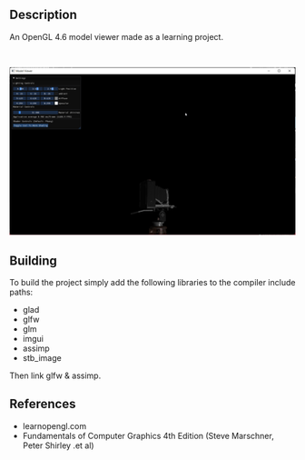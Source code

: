 ## Description
An OpenGL 4.6 model viewer made as a learning project.

<br />

![](https://github.com/upeng5/Modern_OpenGL_Viewer/blob/master/example.gif)

## Building
To build the project simply add the following libraries to the compiler include paths:
<ul>
  <li>glad</li>
  <li>glfw</li>
  <li>glm</li>
  <li>imgui</li>
  <li>assimp</li>
  <li>stb_image</li>
</ul>

Then link glfw & assimp.

## References
<ul>
  <li>learnopengl.com</li>
  <li>Fundamentals of Computer Graphics 4th Edition (Steve Marschner, Peter Shirley .et al)</li>
</ul>
